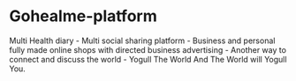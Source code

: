 # Gohealme-platform
Multi Health diary - Multi social sharing platform - Business and personal fully made online shops with directed business advertising - Another way to connect and discuss the world - Yogull The World And The World will Yogull You. 
